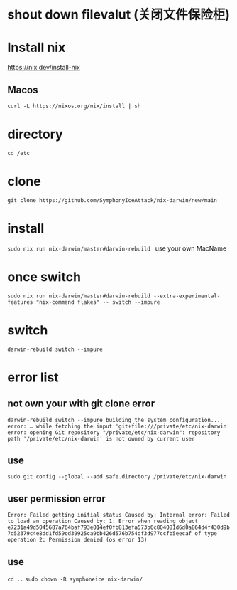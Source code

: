 # shout down filevalut (关闭文件保险柜)
# Install nix
https://nix.dev/install-nix
## Macos
`curl -L https://nixos.org/nix/install | sh`
# directory
`cd /etc`
# clone
`git clone https://github.com/SymphonyIceAttack/nix-darwin/new/main`
# install
`sudo nix run nix-darwin/master#darwin-rebuild
`
use your own MacName
# once switch
`sudo nix run nix-darwin/master#darwin-rebuild --extra-experimental-features "nix-command flakes" -- switch --impure`
# switch
`darwin-rebuild switch --impure
`
# error list
##  not own your with  git clone error
`darwin-rebuild switch --impure
building the system configuration...
error:
… while fetching the input 'git+file:///private/etc/nix-darwin'
 error: opening Git repository "/private/etc/nix-darwin": repository path '/private/etc/nix-darwin' is not owned by current user`

## use
`sudo git config --global --add safe.directory /private/etc/nix-darwin`
## user permission error
`Error: Failed getting initial status
Caused by:
    Internal error: Failed to load an operation
    Caused by:
    1: Error when reading object e7231a49d5045687a764baf793e014ef0fb813efa573b6c804081d6d0a864d4f430d9b7d52379c4e8dd1fd59cd39925ca9bb426d576b754df3d977ccfb5eecaf of type operation
    2: Permission denied (os error 13)`
## use
`cd ..`
`sudo chown -R symphoneice nix-darwin/`
